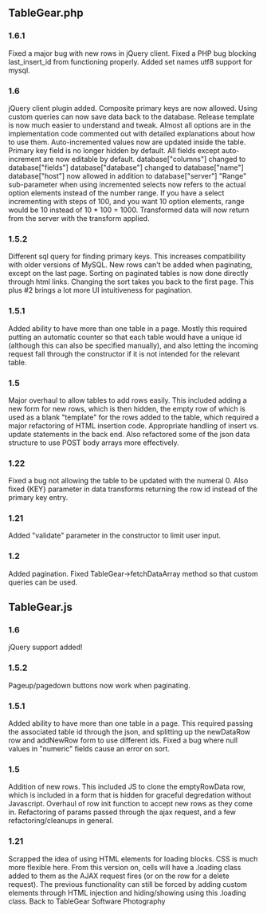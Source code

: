 ## TableGear.php

### 1.6.1

Fixed a major bug with new rows in jQuery client.
Fixed a PHP bug blocking last_insert_id from functioning properly.
Added set names utf8 support for mysql.

### 1.6

jQuery client plugin added.
Composite primary keys are now allowed.
Using custom queries can now save data back to the database.
Release template is now much easier to understand and tweak. Almost all options are in the implementation code commented out with detailed explanations about how to use them.
Auto-incremented values now are updated inside the table.
Primary key field is no longer hidden by default.
All fields except auto-increment are now editable by default.
database["columns"] changed to database["fields"]
database["database"] changed to database["name"]
database["host"] now allowed in addition to database["server"]
"Range" sub-parameter when using incremented selects now refers to the actual option elements instead of the number range. If you have a select incrementing with steps of 100, and you want 10 option elements, range would be 10 instead of 10 * 100 = 1000.
Transformed data will now return from the server with the transform applied.

### 1.5.2

Different sql query for finding primary keys. This increases compatibility with older versions of MySQL.
New rows can't be added when paginating, except on the last page.
Sorting on paginated tables is now done directly through html links. Changing the sort takes you back to the first page. This plus #2 brings a lot more UI intuitiveness for pagination.

### 1.5.1

Added ability to have more than one table in a page. Mostly this required putting an automatic counter so that each table would have a unique id (although this can also be specified manually), and also letting the incoming request fall through the constructor if it is not intended for the relevant table.

### 1.5

Major overhaul to allow tables to add rows easily. This included adding a new form for new rows, which is then hidden, the empty row of which is used as a blank "template" for the rows added to the table, which required a major refactoring of HTML insertion code. Appropriate handling of insert vs. update statements in the back end. Also refactored some of the json data structure to use POST body arrays more effectively.

### 1.22

Fixed a bug not allowing the table to be updated with the numeral 0. Also fixed {KEY} parameter in data transforms returning the row id instead of the primary key entry.

### 1.21

Added "validate" parameter in the constructor to limit user input.

### 1.2

Added pagination. Fixed TableGear->fetchDataArray method so that custom queries can be used.

## TableGear.js

### 1.6

jQuery support added!

### 1.5.2

Pageup/pagedown buttons now work when paginating.

### 1.5.1

Added ability to have more than one table in a page. This required passing the associated table id through the json, and splitting up the newDataRow row and addNewRow form to use different ids. Fixed a bug where null values in "numeric" fields cause an error on sort.

### 1.5

Addition of new rows. This included JS to clone the emptyRowData row, which is included in a form that is hidden for graceful degredation without Javascript. Overhaul of row init function to accept new rows as they come in. Refactoring of params passed through the ajax request, and a few refactoring/cleanups in general.

### 1.21

Scrapped the idea of using HTML elements for loading blocks. CSS is much more flexible here. From this version on, cells will have a .loading class added to them as the AJAX request fires (or on the row for a delete request). The previous functionality can still be forced by adding custom elements through HTML injection and hiding/showing using this .loading class.
Back to TableGear
Software Photography
